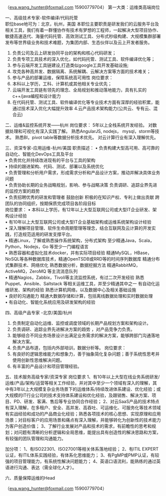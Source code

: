 （eva.wang_hunter@foxmail.com  15900779704）
第一大类：运维类高端岗位

一、高级技术专家-软件编译/代码托管  
职位base地可为：北京，杭州，美国
本职位主要职责是研发我们的云服务平台及相关工具，我们有着一群懂协作有技术有梦想的工程师，一起解决大型项目协作、敏捷高速迭代、海量代码托管、高效测试工具、分布式秒级构建、大规模集群部署发布等世界级业务和技术难题，为集团内部、生态伙伴以及云上开发者服务。
1. 负责公司及云上研发协同平台的架构和核心代码研发；
2. 负责专项工具技术的深入优化，如代码托管、测试工具、软件编译优化等； 
3. 参与云端开发工具链建设,打造类似google工具开发基础设施;
4. 攻克各种高并发、数据隔离、系统解耦、云解决方案等方面的技术难关；
5. 参与产品的部署运维，保障系统高可用性
岗位要求：
1. 本科以上学历，工科、计算机或其他相关专业优先；
2. 云端开发工具链有领先的理念、全局规划和推动落地能力，具有扎实的c++/java编程和设计能力
3. 在代码托管、测试工具、软件编译优化等专业技术方面有深厚的经验积累，能通过技术深入优化大幅提升效率
4.云产品技术架构能力(公共云、专有云、混合云)


二、运维&监控系统开发——杭州
岗位要求：
5年以上全栈系统开发经验。 
对数据处理和可视化有深入实践了解。 
熟悉AngularJS, nodejs， mysql，storm等技术。 
熟悉BI，pivot table等数据分析技术优先。 
对云计算行业有深入理解优先。


三、资深专家-应用运维-杭州/美国
职责描述： 
• 负责构建大型高可用、高可靠的自动化、智能化DevOps工具及平台  
• 负责优化并持续改进现有的平台与工具的架构  
• 持续的跟进架构、代码、测试、部署以及系统优化  
• 负责管理和分析用户需求，形成需求分析和产品设计方案，推动并解决具体业务问题  
• 负责协助长期的业务战略规划，影响、参与战略决策 负责调研、追踪业界先进的监控方案的趋势  
• 负责招聘优秀的研发和管理者 鼓励创新 积极的在知识产权、专利上做出贡献 跨团队的协同组织，按期保质完成项目各阶段目标  
岗位要求： 
• 本科以上学历，有12年以上大型互联网公司或大型IT企业研发、架构设计经验  
• 有10年以上大型互联网公司或大型IT企业基础架构或运维系统架构设计经验  
• 深入理解项目管理、软件生命周期管理等理念，结合互联网及云计算的开发实践，打造规范适用的研发支撑平台。  
• 精通Linux，了解或熟悉操作系统架构，分布式架构 至少精通Java，Scala，Python，Nodejs，Go 等至少一门编程语言  
• 熟悉容器和虚拟化技术docker，并有实际项目经验 精通MySQL，HBase，NoSQL等各种数据库技术，精通OpenTSDB或RRD等的时间序列数据库 精通分布式集群技术、网络优化 熟悉数据分析，数据挖掘方法 精通RabbitMQ，ActiveMQ，ZeroMQ 等主流消息队列  
• 精通Nagios，Zabbix，Tivoli等主流监控系统，有过二次开发经验 熟悉Puppet、Ansible、Saltstack 等相关运维工具，并至少精通其中之一 有自动化运维研发、架构的经验 熟悉计算机网络，以及数据中心及相关基础设施  
• 良好的沟通能力 精通大数据存储和计算，包括离线数据处理和实时数据处理  
• 有自动化、智能化系统应用及研发架构的经验 


四、高级产品专家 -北京/美国/杭州
1. 负责制定自动化运维、监控或调度领域的长期产品规划方案和架构设计。 
2. 负责调研、追踪业界先进解决方案的趋势 ，对产品竞争力负责。 
3. 能够结合不同业务场景设计出满足业务需求的解决方案，能够跨部门沟通落地解决方案。 
4. 负责产品布道，包括内外部培训，数据分析等。
岗位要求：
1. 有良好的逻辑思维能力和想象力，善于抽象简化复杂问题；善于系统性思考并使用创新性思维解决问题。 
2. 有丰富的产品设计和项目管理经验。 


五、技术服务高级专家/资深专家 
岗位要求
1、有10年以上大型在线业务系统研发/运维/产品/架构/运营等相关工作经验，并对其中至少一个领域有深入的理解，其中有3年以上大规模复杂业务场景下的运维体系/持续改进体系建设、优化经验；或大规模的IT行业公司的技术支持体系建设和优化经验，及跟销售、解决方案、项目、PD、研发、客满、售后等专业协同合作经验； 
2、对云SaaS产品的技术特点有深入理解，在多租户、安全、高并发、高吞吐、可运维化、可服务化等技术领域有实战经验和成功的产品商业化经验；熟悉各项技术的核心思想、实现原理和应用场景；对目标客户的应用场景和痛点有深入理解，并能够转化为创新性的技术能力为客户创造价值； 
3、了解行业发展对产品和技术的需求，有前瞻性的思考和规划；对问题有清晰的分析逻辑和全局思维，能提出具有创造性的解决思路和方案，有较强的团队管理和沟通能力。 

加分项： 
1、有ISO22301、ISO27001等相关体系落地经验； 
2、有ITIL EXPERT认证，有ITIL体系实践经验，有体系化思维能力； 
3、有PgMP或PMP认证，有较强的项目管理能力，有系统性解决问题能力； 
4、英语口语流利，能熟练的通过英语进行沟通、表达（需全球化人才）。


六、质量保障运维的Head 

（eva.wang_hunter@foxmail.com  15900779704）

